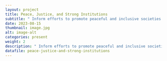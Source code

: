 ```yaml
---
layout: project
title: Peace, Justice, and Strong Institutions
subtitle: " Inform efforts to promote peaceful and inclusive societies for sustainable development, provide access to justice for all, and build effective, accountable, and inclusive institutions at all levels"
date: 2023-08-15
thumbnail: image.jpg
alt: image-alt
categories: present
weight: 2
description: " Inform efforts to promote peaceful and inclusive societies for sustainable development, provide access to justice for all, and build effective, accountable, and inclusive institutions at all levels"
datafile: peace-justice-and-strong-institutions
---
```

